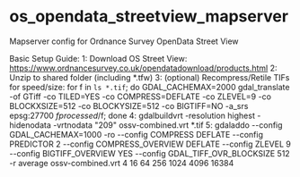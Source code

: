 os_opendata_streetview_mapserver
================================

Mapserver config for Ordnance Survey OpenData Street View

Basic Setup Guide:
1: Download OS Street View: https://www.ordnancesurvey.co.uk/opendatadownload/products.html
2: Unzip to shared folder (including *.tfw)
3: (optional) Recompress/Retile TIFs for speed/size: for f in `ls *.tif`; do GDAL_CACHEMAX=2000 gdal_translate -of GTiff -co TILED=YES -co COMPRESS=DEFLATE -co ZLEVEL=9 -co BLOCKXSIZE=512 -co BLOCKYSIZE=512 -co BIGTIFF=NO -a_srs epsg:27700 $f processed/$f; done
4: gdalbuildvrt -resolution highest -hidenodata -vrtnodata "209" ossv-combined.vrt *.tif
5: gdaladdo --config GDAL_CACHEMAX=1000 -ro --config COMPRESS DEFLATE --config PREDICTOR 2 --config COMPRESS_OVERVIEW DEFLATE --config ZLEVEL 9 --config BIGTIFF_OVERVIEW YES --config GDAL_TIFF_OVR_BLOCKSIZE 512 -r average ossv-combined.vrt 4 16 64 256 1024 4096 16384
